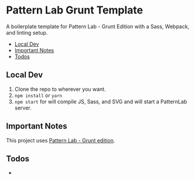 # Pattern Lab Grunt Template

A boilerplate template for Pattern Lab - Grunt Edition with a Sass, Webpack, and linting setup.

 - [Local Dev](#local-dev)
 - [Important Notes](#important-notes)
 - [Todos](#todos)

## Local Dev
 1. Clone the repo to wherever you want.
 2. `npm install` or `yarn`
 3. `npm start` for will compile JS, Sass, and SVG and will start a PatternLab server.

## Important Notes
 This project uses [Pattern Lab - Grunt edition](https://github.com/pattern-lab/edition-node-grunt).

## Todos
 -
